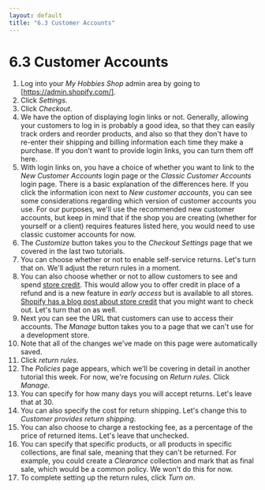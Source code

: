 ```yaml
---
layout: default
title: "6.3 Customer Accounts"
---
```


# 6.3 Customer Accounts

1. Log into your _My Hobbies Shop_ admin area by going to [https://admin.shopify.com/].
2. Click _Settings_.
3. Click _Checkout_.
4. We have the option of displaying login links or not. Generally, allowing your customers to log in is probably a good idea, so that they can easily track orders and reorder products, and also so that they don't have to re-enter their shipping and billing information each time they make a purchase. If you don't want to provide login links, you can turn them off here.
5. With login links on, you have a choice of whether you want to link to the _New Customer Accounts_ login page or the _Classic Customer Accounts_ login page. There is a basic explanation of the differences here. If you click the information icon next to _New customer accounts_, you can see some considerations regarding which version of customer accounts you use. For our purposes, we'll use the recommended new customer accounts, but keep in mind that if the shop you are creating (whether for yourself or a client) requires features listed here, you would need to use classic customer accounts for now.
6. The _Customize_ button takes you to the _Checkout Settings_ page that we covered in the last two tutorials.
7. You can choose whether or not to enable self-service returns. Let's turn that on. We'll adjust the return rules in a moment.
8. You can also choose whether or not to allow customers to see and spend [store credit](https://help.shopify.com/en/manual/customers/store-credit). This would allow you to offer credit in place of a refund and is a new feature in _early access_ but is available to all stores. [Shopify has a blog post about store credit](https://www.shopify.com/blog/store-credit) that you might want to check out. Let's turn that on as well.
9. Next you can see the URL that customers can use to access their accounts. The _Manage_ button takes you to a page that we can't use for a development store.
10. Note that all of the changes we've made on this page were automatically saved.
11. Click _return rules_.
12. The _Policies_ page appears, which we'll be covering in detail in another tutorial this week. For now, we're focusing on _Return rules_. Click _Manage_.
13. You can specify for how many days you will accept returns. Let's leave that at 30.
14. You can also specify the cost for return shipping. Let's change this to _Customer provides return shipping_.
15. You can also choose to charge a restocking fee, as a percentage of the price of returned items. Let's leave that unchecked.
16. You can specify that specific products, or all products in specific collections, are final sale, meaning that they can't be returned. For example, you could create a _Clearance_ collection and mark that as final sale, which would be a common policy. We won't do this for now.
17. To complete setting up the return rules, click _Turn on_.
